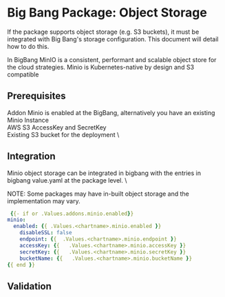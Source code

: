 # Big Bang Package: Object Storage

If the package supports object storage (e.g. S3 buckets), it must be integrated with Big Bang's storage configuration.  This document will detail how to do this.

In BigBang MinIO is  a consistent, performant and scalable object store for the cloud strategies. Minio is Kubernetes-native by design and S3 compatible 

## Prerequisites

Addon Minio is enabled at the BigBang, alternatively you have an existing Minio Instance \
AWS S3 AccessKey and SecretKey \
Existing S3 bucket  for the deployment \

## Integration

Minio object storage can be integrated in bigbang with the  entries in  bigbang value.yaml at the package level. \

NOTE: Some packages may have in-built object storage and the implementation may vary.

```yaml
 {{- if or .Values.addons.minio.enabled}}
minio:
  enabled: {{ .Values.<chartname>.minio.enabled }}
    disableSSL: false
    endpoint: {{  .Values.<chartname>.minio.endpoint }}
    accessKey: {{   .Values.<chartname>.minio.accessKey }}
    secretKey: {{   .Values.<chartname>.minio.secretKey }}
    bucketName: {{   .Values.<chartname>.minio.bucketName }}
{{ end }}

```

## Validation
